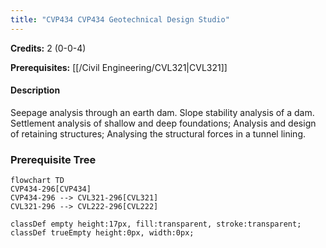 ```yaml
---
title: "CVP434 CVP434 Geotechnical Design Studio"
---
```

**Credits:** 2 (0-0-4)

**Prerequisites:** [[/Civil Engineering/CVL321|CVL321]]

#### Description
Seepage analysis through an earth dam. Slope stability analysis of a dam. Settlement analysis of shallow and deep foundations; Analysis and design of retaining structures; Analysing the structural forces in a tunnel lining.

### Prerequisite Tree

```mermaid
flowchart TD
CVP434-296[CVP434]
CVP434-296 --> CVL321-296[CVL321]
CVL321-296 --> CVL222-296[CVL222]

classDef empty height:17px, fill:transparent, stroke:transparent;
classDef trueEmpty height:0px, width:0px;
```